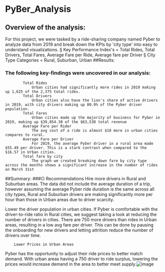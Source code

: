 # PyBer_Analysis

## Overview of the analysis:
For this project, we were tasked by a ride-sharing company named Pyber to analyze data from 2019 and break down the KPIs by 'city type' into easy to understand visualizations.
			§ Key Performance Index's = Total Rides, Total Drivers, Total Fares, Average Fare per Ride, Average fare per Driver
			§ City Type Categories = Rural, Suburban, Urban
##Results:
		
###	The following key-findings were uncovered in our analysis:
			Total Rides
				Urban cities had significantly more rides in 2019 making up 1,625 of the 2,375 total rides.
			Total Drivers
				Urban cities also have the lion's share of active drivers in 2019, with city drivers making up 80.9% of the Pyber driver population.
			Total Fares
				Urban cities made up the majority of business for Pyber in 2019, making up $39,854.38 of the $63,538 total revenue
			Average Fare per Rider
				The avg cost of a ride is almost $10 more in urban cities compares to rural.
			Average Fare per Driver
				For 2019, the average Pyber driver in a rural area made $55.49 per driver. This is a stark contrast when compared to the $16.57 in Urban cities.
			Total fare by city
				The graph we created breaking down fare by city type across the months shows a significant increase in the number of rides on March 31st
			
##Summary:
		###○ Recommendations
		Hire more drivers in Rural and Suburban areas.
			The data did not include the average duration of a trip, however assuming the average Pyber ride duration is the same across all city types, Rural and Suburban drivers are making significantly more per hour than those in Urban areas due to driver scarcity.
		
Lower the driver population in urban cities.
	If Pyber is comfortable with the driver-to-ride ratio in Rural cities, we suggest taking a look at reducing the number of drivers in cities. There are 750 more drivers than rides in Urban areas, resulting in a low avg fare per driver. This can be done by pausing the onboarding for new drivers and letting attrition reduce the number of drivers over time.
		
		Lower Prices in Urban Areas
Pyber has the opportunity to adjust their ride prices to better match demand. With urban areas having a 750 driver to ride surplus, lowering the prices would increase demand in the area to better meet supply.![image](https://user-images.githubusercontent.com/107438816/180671834-68042169-d693-439a-9161-1c7ab880b746.png)
